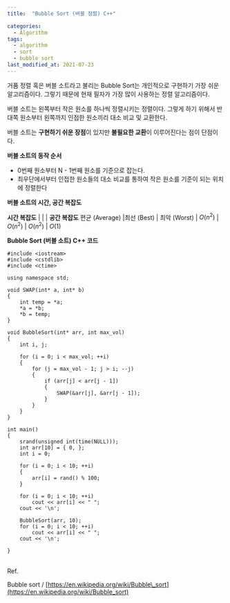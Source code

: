 ```yaml
---
title:  "Bubble Sort (버블 정렬) C++"

categories:
  - Algorithm
tags:
  - algorithm
  - sort
  - bubble sort
last_modified_at: 2021-07-23
---
```


<script type="text/x-mathjax-config">MathJax.Hub.Config({ tex2jax: {inlineMath: [['$','$'], ['\\(','\\)']]} });</script><script src="https://cdnjs.cloudflare.com/ajax/libs/mathjax/2.7.5/latest.js?config=TeX-MML-AM_CHTML"></script>

거품 정렬 혹은 버블 소트라고 불리는 Bubble Sort는 개인적으로 구현하기 가장 쉬운 알고리즘이다. 그렇기 때문에 현재 필자가 가장 많이 사용하는 정렬 알고리즘이다.

버블 소트는 왼쪽부터 작은 원소를 하나씩 정렬시키는 정렬이다. 그렇게 하기 위해서 반대쪽 원소부터 왼쪽까지 인접한 원소끼리 대소 비교 및 교환한다.

버블 소트는 **구현하기 쉬운 장점**이 있지만 **불필요한 교환**이 이루어진다는 점이 단점이다. 

**버블 소트의 동작 순서**

-   0번째 원소부터 N - 1번째 원소를 기준으로 잡는다.
-   최우단에서부터 인접한 원소들의 대소 비교를 통하여 작은 원소를 기준이 되는 위치에 정렬한다

**버블 소트의 시간, 공간 복잡도**

**시간 복잡도** | | | **공간 복잡도**
편균 (Average) |최선 (Best) | 최악 (Worst) |
$O(n^2)$ | $O(n^2)$ | $O(n^2)$ | $O(1)$

**Bubble Sort (버블 소트) C++ 코드**

```
#include <iostream>
#include <cstdlib>
#include <ctime>

using namespace std;

void SWAP(int* a, int* b)
{
	int temp = *a;
	*a = *b;
	*b = temp;
}

void BubbleSort(int* arr, int max_vol)
{
	int i, j;

	for (i = 0; i < max_vol; ++i)
	{
		for (j = max_vol - 1; j > i; --j)
		{
			if (arr[j] < arr[j - 1])
			{
				SWAP(&arr[j], &arr[j - 1]);
			}
		}
	}
}

int main()
{
	srand(unsigned int(time(NULL)));
	int arr[10] = { 0, };
	int i = 0;

	for (i = 0; i < 10; ++i)
	{
		arr[i] = rand() % 100;
	}

	for (i = 0; i < 10; ++i)
		cout << arr[i] << "	";
	cout << '\n';

	BubbleSort(arr, 10);
	for (i = 0; i < 10; ++i)
		cout << arr[i] << "	";
	cout << '\n';

}
```

<br/>
Ref.

Bubble sort / [https://en.wikipedia.org/wiki/Bubble\_sort](https://en.wikipedia.org/wiki/Bubble_sort)